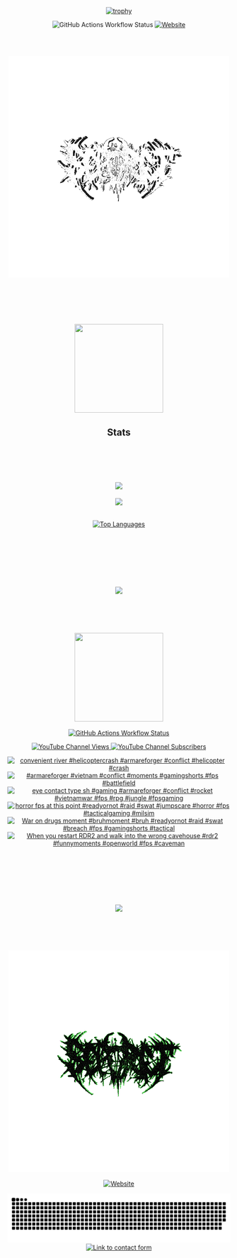 [COMMENT]: <TITLE*****************************************>

<div align="center">
  <a href="https://seperet.com">
    
  [![trophy](https://github-profile-trophy.vercel.app/?username=denv3rr&column=-1&no-frame=true&no-bg=true&theme=darkhub&title=-Stars,-PullRequest,-Issues,-Reviews)](https://github.com/ryo-ma/github-profile-trophy)
    
  ![GitHub Actions Workflow Status](https://img.shields.io/github/actions/workflow/status/denv3rr/denv3rr/.github%2Fworkflows%2Fyoutube-cards.yml?logoColor=CD201F&label=connections&link=https%3A%2F%2Fyoutube.com%2F%40seperet)
  </a>
  <a href="https://seperet.com">
  ![Website](https://img.shields.io/website?url=https%3A%2F%2Fseperet.com&label=seperet.com)    
  </a>  
</div>

<br></br>

[COMMENT]: <LOGO*****************************************>
<div align="center">
  <a href="https://seperet.com">
    <img src=https://github.com/denv3rr/denv3rr/blob/main/Seperet_Slam_White.gif/>
  </a>
</div>
<br></br>
<br></br>
<br></br>

[COMMENT]: <STATS*****************************************>
<div align="center">

  <img src="https://github.com/Anmol-Baranwal/Cool-GIFs-For-GitHub/assets/74038190/0b335028-1d3d-4ee5-b5b3-a373d499be7e" width="200" height="200">

  ## Stats
</div>

<br></br>
<br></br>

<div align="center">  
<div align="center">
  <a>
    <img src="https://github-profile-summary-cards.vercel.app/api/cards/profile-details?username=denv3rr&theme=transparent"/>
    <br></br>
    <img src="https://github-readme-streak-stats.herokuapp.com?user=denv3rr&theme=transparent&hide_border=true&properties=background&border=white"/>
    <br></br>
  </a>
</div>
  
[![Top Languages](https://github-readme-stats.vercel.app/api/top-langs/?username=denv3rr&hide_border=true&theme=transparent&layout=donut&langs_count=12)](https://github.com/denv3rr/github-readme-stats)
<br></br>
<br></br>
<br></br>
<br></br>

<img src="https://user-images.githubusercontent.com/74038190/212284100-561aa473-3905-4a80-b561-0d28506553ee.gif">
<br></br>
<br></br>
<br></br>

[COMMENT]: <YOUTUBE*****************************************>
<div align="center">
<a href="https://youtube.com/@seperet">
  <img src="https://media4.giphy.com/media/v1.Y2lkPTc5MGI3NjExYzdqdmlpbzIzdDM1Zm8wNnR5MW8wODVwY29tMnBjd2ltb292eXRkMiZlcD12MV9pbnRlcm5hbF9naWZfYnlfaWQmY3Q9cw/dyLmcrc0wk4dUCxp0K/giphy.webp" width="200" height="200">

  <div align="center">
    
   [COMMENT]: <CHECK-WORKFLOWS*****************************************>
   
  ![GitHub Actions Workflow Status](https://img.shields.io/github/actions/workflow/status/denv3rr/denv3rr/.github%2Fworkflows%2Fyoutube-cards.yml?logoColor=CD201F&label=connections&link=https%3A%2F%2Fyoutube.com%2F%40seperet)
  
    
  </div>
  
  ![YouTube Channel Views](https://img.shields.io/youtube/channel/views/UCATB-IqmpAn-2XHu6lxTVwg)
  <a href="https://youtube.com/@seperet">
  ![YouTube Channel Subscribers](https://img.shields.io/youtube/channel/subscribers/UCATB-IqmpAn-2XHu6lxTVwg?link=https%3A%2F%2Fyoutube.com%2F%40seperet)
  </a>
</a>
  
<!-- BEGIN YOUTUBE-CARDS -->
[![convenient river #helicoptercrash #armareforger #conflict #helicopter #crash](https://ytcards.demolab.com/?id=FQFqaAxCdeM&title=convenient+river+%23helicoptercrash+%23armareforger+%23conflict+%23helicopter+%23crash&lang=en&timestamp=1756000104&background_color=%230d1117&title_color=%23ffffff&stats_color=%23dedede&max_title_lines=1&width=250&border_radius=5 "convenient river #helicoptercrash #armareforger #conflict #helicopter #crash")](https://www.youtube.com/shorts/FQFqaAxCdeM)
[![#armareforger #vietnam #conflict #moments #gamingshorts #fps #battlefield](https://ytcards.demolab.com/?id=zGUzFum-RiY&title=%23armareforger+%23vietnam+%23conflict+%23moments+%23gamingshorts+%23fps+%23battlefield&lang=en&timestamp=1755992684&background_color=%230d1117&title_color=%23ffffff&stats_color=%23dedede&max_title_lines=1&width=250&border_radius=5 "#armareforger #vietnam #conflict #moments #gamingshorts #fps #battlefield")](https://www.youtube.com/shorts/zGUzFum-RiY)
[![eye contact type sh #gaming #armareforger #conflict #rocket #vietnamwar #fps #rpg #jungle #fpsgaming](https://ytcards.demolab.com/?id=t60KXMOr9d0&title=eye+contact+type+sh+%23gaming+%23armareforger+%23conflict+%23rocket+%23vietnamwar+%23fps+%23rpg+%23jungle+%23fpsgaming&lang=en&timestamp=1755989734&background_color=%230d1117&title_color=%23ffffff&stats_color=%23dedede&max_title_lines=1&width=250&border_radius=5 "eye contact type sh #gaming #armareforger #conflict #rocket #vietnamwar #fps #rpg #jungle #fpsgaming")](https://www.youtube.com/shorts/t60KXMOr9d0)
[![horror fps at this point #readyornot #raid #swat #jumpscare #horror #fps #tacticalgaming #milsim](https://ytcards.demolab.com/?id=rJN5lO2eHi4&title=horror+fps+at+this+point+%23readyornot+%23raid+%23swat+%23jumpscare+%23horror+%23fps+%23tacticalgaming+%23milsim&lang=en&timestamp=1755987030&background_color=%230d1117&title_color=%23ffffff&stats_color=%23dedede&max_title_lines=1&width=250&border_radius=5 "horror fps at this point #readyornot #raid #swat #jumpscare #horror #fps #tacticalgaming #milsim")](https://www.youtube.com/shorts/rJN5lO2eHi4)
[![War on drugs moment #bruhmoment #bruh #readyornot #raid #swat #breach #fps #gamingshorts #tactical](https://ytcards.demolab.com/?id=mj7fFq9d4yg&title=War+on+drugs+moment+%23bruhmoment+%23bruh+%23readyornot+%23raid+%23swat+%23breach+%23fps+%23gamingshorts+%23tactical&lang=en&timestamp=1755906740&background_color=%230d1117&title_color=%23ffffff&stats_color=%23dedede&max_title_lines=1&width=250&border_radius=5 "War on drugs moment #bruhmoment #bruh #readyornot #raid #swat #breach #fps #gamingshorts #tactical")](https://www.youtube.com/shorts/mj7fFq9d4yg)
[![When you restart RDR2 and walk into the wrong cavehouse #rdr2 #funnymoments #openworld #fps #caveman](https://ytcards.demolab.com/?id=7iCrtDL-gu4&title=When+you+restart+RDR2+and+walk+into+the+wrong+cavehouse+%23rdr2+%23funnymoments+%23openworld+%23fps+%23caveman&lang=en&timestamp=1755905816&background_color=%230d1117&title_color=%23ffffff&stats_color=%23dedede&max_title_lines=1&width=250&border_radius=5 "When you restart RDR2 and walk into the wrong cavehouse #rdr2 #funnymoments #openworld #fps #caveman")](https://www.youtube.com/shorts/7iCrtDL-gu4)
<!-- END YOUTUBE-CARDS -->
<br></br>
<br></br>
<br></br>

<img src="https://user-images.githubusercontent.com/74038190/212284100-561aa473-3905-4a80-b561-0d28506553ee.gif">
<br></br>
<br></br>
<br></br>

[COMMENT]: <LOGO*****************************************>
<div align="center">
  <a href="https://seperet.com">
    <img src=https://github.com/denv3rr/denv3rr/blob/main/Seperet_NightVision_Slam.gif/>
  </a>
</div>

<a href="https://seperet.com">
  
  ![Website](https://img.shields.io/website?url=https%3A%2F%2Fseperet.com&label=seperet.com)

<a/>
  
</div>

[COMMENT]: <SNAKE*****************************************>
  <div align="center">
    <picture>
      <source media="(prefers-color-scheme: dark)" srcset="https://raw.githubusercontent.com/platane/platane/output/github-contribution-grid-snake-dark.svg">
      <source media="(prefers-color-scheme: light)" srcset="https://raw.githubusercontent.com/platane/platane/output/github-contribution-grid-snake.svg">
      <img alt="GitHub contribution grid snake animation" src="https://raw.githubusercontent.com/platane/platane/output/github-contribution-grid-snake.svg">
    </picture>
  </div>
<div align="center">
<a href="https://seperet.com/contact"><img src="https://readme-typing-svg.demolab.com?font=Sixtyfour+Convergence&size=25&duration=3000&color=F7F7F7&center=true&width=520&height=60&lines=CLICK+HERE+TO+CONTACT" alt="Link to contact form" /></a>
</div>

[COMMENT]: <LOGOS*****************************************>
[logo1]: https://github.com/denv3rr/denv3rr/blob/main/Seperet_Slam_White.gif "Seperet.com"
[logo2]: https://github.com/denv3rr/denv3rr/blob/main/Seperet_NightVision_Slam.gif "Seperet.com"
